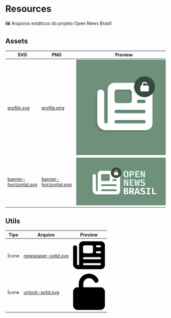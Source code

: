 # Resources

🖼️ Arquivos estáticos do projeto Open News Brasil


## Assets

| SVG | PNG | Preview |
|-|-|-|
| [profile.svg](./assets/svg/profile.svg) | [profile.png](./assets/png/profile.png) | <img src="./assets/png/profile.png" style="max-width: 300px"> |
| [banner-horizontal.svg](./assets/svg/banner-horizontal.svg) | [banner-horizontal.png](./assets/png/banner-horizontal.png) | <img src="./assets/png/banner-horizontal.png" style="max-width: 300px"> |

## Utils

| Tipo | Arquivo | Preview |
|-|-|-|
| Ícone | [newspaper-solid.svg](./utils/icons/newspaper-solid.svg) | <img src="./utils/icons/newspaper-solid.svg" style="max-width: 100px"> |
| Ícone | [unlock-solid.svg](./utils/icons/unlock-solid.svg) | <img src="./utils/icons/unlock-solid.svg" style="max-width: 100px"> |

